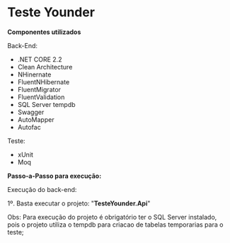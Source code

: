 

# Teste Younder

**Componentes utilizados**

Back-End:

 - .NET CORE 2.2
 - Clean Architecture
 - NHinernate
 - FluentNHibernate
 - FluentMigrator
 - FluentValidation
 - SQL Server tempdb
 - Swagger
 - AutoMapper
 - Autofac

Teste:

 - xUnit
 - Moq

**Passo-a-Passo para execução:**

Execução do back-end:

1º. Basta executar o projeto:  "**TesteYounder.Api**"

Obs: Para execução do projeto é obrigatório ter o SQL Server instalado, pois o projeto utiliza o tempdb para criacao de tabelas temporarias para o teste;
